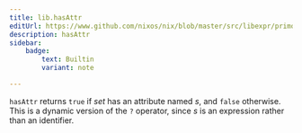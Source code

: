 ```yaml
---
title: lib.hasAttr
editUrl: https://www.github.com/nixos/nix/blob/master/src/libexpr/primops.cc
description: hasAttr
sidebar:
    badge: 
        text: Builtin
        variant: note

---
```


`hasAttr` returns `true` if *set* has an attribute named *s*, and
`false` otherwise. This is a dynamic version of the `?` operator,
since *s* is an expression rather than an identifier.
